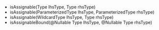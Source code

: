 
- isAssignable(Type lhsType, Type rhsType)
- isAssignable(ParameterizedType lhsType, ParameterizedType rhsType)
- isAssignable(WildcardType lhsType, Type rhsType)
- isAssignableBound(@Nullable Type lhsType, @Nullable Type rhsType)